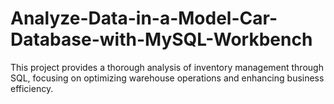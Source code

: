# Analyze-Data-in-a-Model-Car-Database-with-MySQL-Workbench
This project provides a thorough analysis of inventory management through SQL, focusing on optimizing warehouse operations and enhancing business efficiency.
